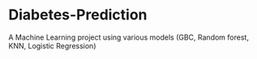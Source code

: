 # Diabetes-Prediction
 A Machine Learning project using various models (GBC, Random forest, KNN, Logistic Regression)
